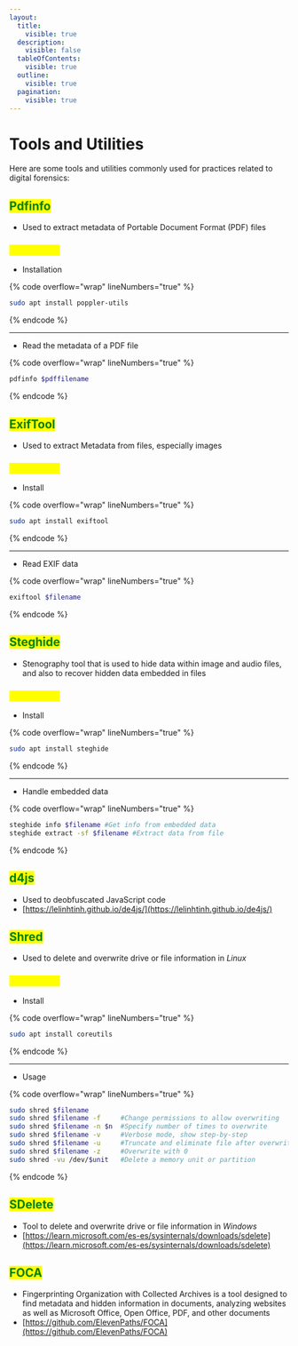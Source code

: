 ```yaml
---
layout:
  title:
    visible: true
  description:
    visible: false
  tableOfContents:
    visible: true
  outline:
    visible: true
  pagination:
    visible: true
---
```


# Tools and Utilities

Here are some tools and utilities commonly used for practices related to digital forensics:

## <mark style="color:green;">Pdfinfo</mark>

* Used to extract metadata of  Portable Document Format (PDF) files

### <mark style="color:yellow;">Commands</mark>

* Installation

{% code overflow="wrap" lineNumbers="true" %}
```bash
sudo apt install poppler-utils
```
{% endcode %}

***

* Read the metadata of a PDF file

{% code overflow="wrap" lineNumbers="true" %}
```bash
pdfinfo $pdffilename
```
{% endcode %}

## <mark style="color:green;">ExifTool</mark>

* Used to extract Metadata from files, especially images

### <mark style="color:yellow;">Commands</mark>

* Install

{% code overflow="wrap" lineNumbers="true" %}
```bash
sudo apt install exiftool
```
{% endcode %}

***

* Read EXIF data

{% code overflow="wrap" lineNumbers="true" %}
```bash
exiftool $filename
```
{% endcode %}

## <mark style="color:green;">Steghide</mark>

* Stenography tool that is used to hide data within image and audio files, and also to recover hidden data embedded in files

### <mark style="color:yellow;">Commands</mark>

* Install

{% code overflow="wrap" lineNumbers="true" %}
```bash
sudo apt install steghide
```
{% endcode %}

***

* Handle embedded data

{% code overflow="wrap" lineNumbers="true" %}
```bash
steghide info $filename #Get info from embedded data
steghide extract -sf $filename #Extract data from file
```
{% endcode %}

## <mark style="color:green;">d4js</mark>

* Used to deobfuscated JavaScript code
* [https://lelinhtinh.github.io/de4js/](https://lelinhtinh.github.io/de4js/)

## <mark style="color:green;">Shred</mark>

* Used to delete and overwrite drive or file information in _Linux_

### <mark style="color:yellow;">Commands</mark>

* Install

{% code overflow="wrap" lineNumbers="true" %}
```bash
sudo apt install coreutils
```
{% endcode %}

***

* Usage

{% code overflow="wrap" lineNumbers="true" %}
```bash
sudo shred $filename
sudo shred $filename -f     #Change permissions to allow overwriting
sudo shred $filename -n $n  #Specify number of times to overwrite
sudo shred $filename -v     #Verbose mode, show step-by-step
sudo shred $filename -u     #Truncate and eliminate file after overwriting
sudo shred $filename -z     #Overwrite with 0
sudo shred -vu /dev/$unit   #Delete a memory unit or partition
```
{% endcode %}

## <mark style="color:green;">SDelete</mark>

* Tool to delete and overwrite drive or file information in _Windows_
* [https://learn.microsoft.com/es-es/sysinternals/downloads/sdelete](https://learn.microsoft.com/es-es/sysinternals/downloads/sdelete)

## <mark style="color:green;">FOCA</mark>

* Fingerprinting Organization with Collected Archives is a tool designed to find metadata and hidden information in documents, analyzing websites as well as Microsoft Office, Open Office, PDF, and other documents
* [https://github.com/ElevenPaths/FOCA](https://github.com/ElevenPaths/FOCA)

